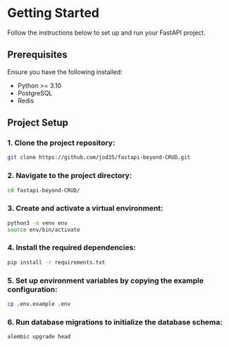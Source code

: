 # Getting Started

Follow the instructions below to set up and run your FastAPI project.

## Prerequisites

Ensure you have the following installed:

- Python >= 3.10  
- PostgreSQL  
- Redis  

## Project Setup

### 1. Clone the project repository:

```bash
git clone https://github.com/jod35/fastapi-beyond-CRUD.git
```

### 2. Navigate to the project directory:

```bash
cd fastapi-beyond-CRUD/
```

### 3. Create and activate a virtual environment:

```bash
python3 -m venv env
source env/bin/activate
```

### 4. Install the required dependencies:

```bash
pip install -r requirements.txt
```

### 5. Set up environment variables by copying the example configuration:

```bash
cp .env.example .env
```

### 6. Run database migrations to initialize the database schema:

```bash
alembic upgrade head
```
